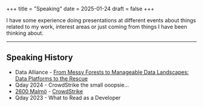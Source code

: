 +++
title = "Speaking"
date = 2025-01-24
draft = false
+++

I have some experience doing presentations at different events about things related to my work, interest areas or just coming from things I have been thinking about.

----

## Speaking History
- Data Alliance - [From Messy Forests to Manageable Data Landscapes: Data Platforms to the Rescue](https://foocafe.org/event/messy-forests-manageable-data-landscapes-data-platforms-rescue)
- Qday 2024 - CrowdStrike the small ooopsie...
- [2600 Malmö](https://malmo.2600.se/) - [CrowdStrike](https://malmo.2600.se/pages/September2024)
- Qday 2023 - What to Read as a Developer
